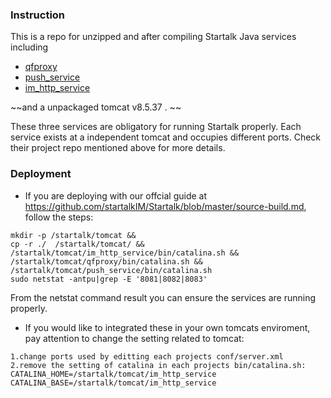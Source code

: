 ### Instruction  
This is a repo for unzipped and after compiling Startalk Java services including  
+ [qfproxy](https://github.com/startalkIM/qfproxy)  
+ [push_service](https://github.com/startalkIM/push_service)
+ [im_http_service](https://github.com/startalkIM/im_http_service)

~~and a unpackaged tomcat v8.5.37 .  ~~  

These three services are obligatory for running Startalk properly. Each service exists at a independent tomcat and occupies different
ports. Check their project repo mentioned above for more details.  

### Deployment  

+ If you are deploying with our offcial guide at https://github.com/startalkIM/Startalk/blob/master/source-build.md, follow the steps:
```
mkdir -p /startalk/tomcat &&
cp -r ./  /startalk/tomcat/ &&
/startalk/tomcat/im_http_service/bin/catalina.sh &&
/startalk/tomcat/qfproxy/bin/catalina.sh &&
/startalk/tomcat/push_service/bin/catalina.sh 
sudo netstat -antpu|grep -E '8081|8082|8083'
```
From the netstat command result you can ensure the services are running properly.

+ If you would like to integrated these in your own tomcats enviroment, pay attention to change the setting related to tomcat:
```
1.change ports used by editting each projects conf/server.xml 
2.remove the setting of catalina in each projects bin/catalina.sh:
CATALINA_HOME=/startalk/tomcat/im_http_service
CATALINA_BASE=/startalk/tomcat/im_http_service
```
